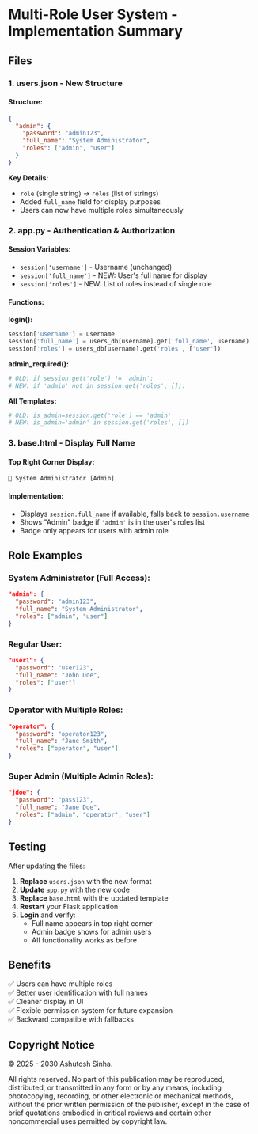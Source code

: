 # Multi-Role User System - Implementation Summary

## Files

### 1. **users.json** - New Structure

####  Structure:

```json
{
  "admin": {
    "password": "admin123",
    "full_name": "System Administrator",
    "roles": ["admin", "user"]
  }
}
```

**Key Details:**
- `role` (single string) → `roles` (list of strings)
- Added `full_name` field for display purposes
- Users can now have multiple roles simultaneously

### 2. **app.py** -  Authentication & Authorization

#### Session Variables:
- `session['username']` - Username (unchanged)
- `session['full_name']` - NEW: User's full name for display
- `session['roles']` - NEW: List of roles instead of single role

#### Functions:

**login():**
```python
session['username'] = username
session['full_name'] = users_db[username].get('full_name', username)
session['roles'] = users_db[username].get('roles', ['user'])
```

**admin_required():**
```python
# OLD: if session.get('role') != 'admin':
# NEW: if 'admin' not in session.get('roles', []):
```

**All Templates:**
```python
# OLD: is_admin=session.get('role') == 'admin'
# NEW: is_admin='admin' in session.get('roles', [])
```

### 3. **base.html** - Display Full Name

#### Top Right Corner Display:


```
👤 System Administrator [Admin]
```

#### Implementation:
- Displays `session.full_name` if available, falls back to `session.username`
- Shows "Admin" badge if `'admin'` is in the user's roles list
- Badge only appears for users with admin role



## Role Examples

### System Administrator (Full Access):
```json
"admin": {
  "password": "admin123",
  "full_name": "System Administrator",
  "roles": ["admin", "user"]
}
```

### Regular User:
```json
"user1": {
  "password": "user123",
  "full_name": "John Doe",
  "roles": ["user"]
}
```

### Operator with Multiple Roles:
```json
"operator": {
  "password": "operator123",
  "full_name": "Jane Smith",
  "roles": ["operator", "user"]
}
```

### Super Admin (Multiple Admin Roles):
```json
"jdoe": {
  "password": "pass123",
  "full_name": "Jane Doe",
  "roles": ["admin", "operator", "user"]
}
```

## Testing

After updating the files:

1. **Replace** `users.json` with the new format
2. **Update** `app.py` with the new code
3. **Replace** `base.html` with the updated template
4. **Restart** your Flask application
5. **Login** and verify:
   - Full name appears in top right corner
   - Admin badge shows for admin users
   - All functionality works as before

## Benefits

✅ Users can have multiple roles  
✅ Better user identification with full names  
✅ Cleaner display in UI  
✅ Flexible permission system for future expansion  
✅ Backward compatible with fallbacks


## Copyright Notice

© 2025 - 2030 Ashutosh Sinha.

All rights reserved. No part of this publication may be reproduced, distributed, or transmitted in any form or by any means, including photocopying, recording, or other electronic or mechanical methods, without the prior written permission of the publisher, except in the case of brief quotations embodied in critical reviews and certain other noncommercial uses permitted by copyright law.